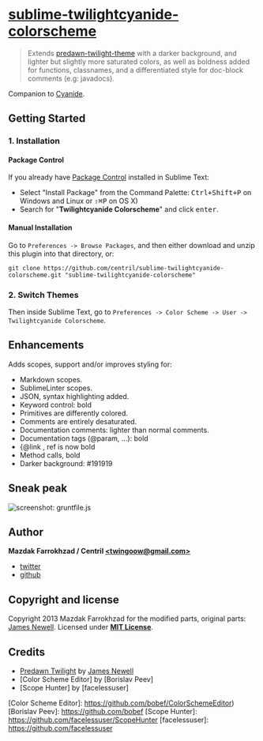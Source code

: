 # [sublime-twilightcyanide-colorscheme]

> Extends [predawn-twilight-theme] with a darker background, and lighter but slightly
> more saturated colors, as well as boldness added for functions, classnames,
> and a differentiated style for doc-block comments (e.g: javadocs).

Companion to [Cyanide].

## Getting Started

### 1. Installation

#### Package Control

If you already have [Package Control] installed in Sublime Text:

* Select "Install Package" from the Command Palette: <kbd>Ctrl+Shift+P</kbd> on Windows and Linux or <kbd>⇧⌘P</kbd> on OS X)
* Search for "**Twilightcyanide Colorscheme**" and click <kbd>enter</kbd>.

#### Manual Installation

Go to `Preferences -> Browse Packages`, and then either download and unzip this plugin into that directory, or:

```shell
git clone https://github.com/centril/sublime-twilightcyanide-colorscheme.git "sublime-twilightcyanide-colorscheme"
```

### 2. Switch Themes

Then inside Sublime Text, go to `Preferences -> Color Scheme -> User -> Twilightcyanide Colorscheme`.

## Enhancements

Adds scopes, support and/or improves styling for:

* Markdown scopes.
* SublimeLinter scopes.
* JSON, syntax highlighting added.
* Keyword control: bold
* Primitives are differently colored.
* Comments are entirely desaturated.
* Documentation comments: lighter than normal comments.
* Documentation tags (@param, ...): bold
* {@link <ref>, ref is now bold
* Method calls, bold
* Darker background: #191919

## Sneak peak

![screenshot: gruntfile.js]

## Author

**Mazdak Farrokhzad / Centril [&lt;twingoow@gmail.com&gt;]**

+ [twitter]
+ [github]

## Copyright and license

Copyright 2013 Mazdak Farrokhzad for the modified parts, original parts: [James Newell]. Licensed under **[MIT License]**.

## Credits

+ [Predawn Twilight][predawn-twilight-theme] by [James Newell]
+ [Color Scheme Editor] by [Borislav Peev]
+ [Scope Hunter] by [facelessuser]

<!-- references -->

[sublime-twilightcyanide-colorscheme]: https://github.com/centril/sublime-twilightcyanide-colorscheme
[predawn-twilight-theme]: https://github.com/jrnewell/predawn-twilight-theme
[Cyanide]: https://github.com/lefoy/cyanide-theme
[Package Control]: http://wbond.net/sublime_packages/package_control/

[screenshot: gruntfile.js]: https://github.com/Centril/sublime-twilight-colorscheme/blob/screenshots/gruntfile.js.png?raw=true "A gruntfile.js file."

[twitter]: http://twitter.com/CenoRIX
[github]: http://github.com/centril
[&lt;twingoow@gmail.com&gt;]: mailto:twingoow@gmail.com

[MIT License]: LICENSE.md

[James Newell]: https://github.com/jrnewell
[Color Scheme Editor]: https://github.com/bobef/ColorSchemeEditor)
[Borislav Peev]: https://github.com/bobef
[Scope Hunter]: https://github.com/facelessuser/ScopeHunter
[facelessuser]: https://github.com/facelessuser

<!-- references -->
